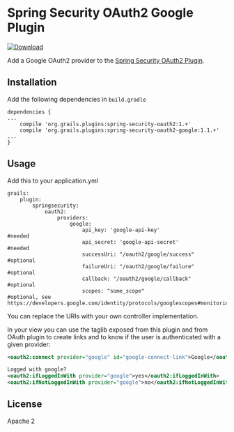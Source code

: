 Spring Security OAuth2 Google Plugin
====================================
[ ![Download](https://api.bintray.com/packages/matrixcrawler/plugins/spring-security-oauth2-google/images/download.svg) ](https://bintray.com/matrixcrawler/plugins/spring-security-oauth2-google/_latestVersion)

Add a Google OAuth2 provider to the [Spring Security OAuth2 Plugin](https://github.com/MatrixCrawler/grails-spring-security-oauth2).

Installation
------------
Add the following dependencies in `build.gradle`
```
dependencies {
...
    compile 'org.grails.plugins:spring-security-oauth2:1.+'
    compile 'org.grails.plugins:spring-security-oauth2-google:1.1.+'
...
}
```

Usage
-----
Add this to your application.yml
```
grails:
    plugin:
        springsecurity:
            oauth2:
                providers:
                    google:
                        api_key: 'google-api-key'               #needed
                        api_secret: 'google-api-secret'         #needed
                        successUri: "/oauth2/google/success"    #optional
                        failureUri: "/oauth2/google/failure"    #optional
                        callback: "/oauth2/google/callback"     #optional
                        scopes: "some_scope"                    #optional, see https://developers.google.com/identity/protocols/googlescopes#monitoringv3
```
You can replace the URIs with your own controller implementation.

In your view you can use the taglib exposed from this plugin and from OAuth plugin to create links and to know if the user is authenticated with a given provider:
```xml
<oauth2:connect provider="google" id="google-connect-link">Google</oauth2:connect>

Logged with google?
<oauth2:ifLoggedInWith provider="google">yes</oauth2:ifLoggedInWith>
<oauth2:ifNotLoggedInWith provider="google">no</oauth2:ifNotLoggedInWith>
```
License
-------
Apache 2